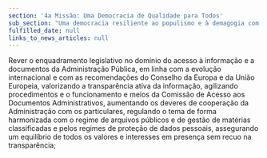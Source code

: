 ```yaml
---
section: '4a Missão: Uma Democracia de Qualidade para Todos'
sub_section: "Uma democracia resiliente ao populismo e à demagogia com mais participação, mais transparência e mais proximidade"
fulfilled_date: null
links_to_news_articles: null
---
```


Rever o enquadramento legislativo no domínio do acesso à informação e a documentos da Administração Pública, em linha com a evolução internacional e com as recomendações do Conselho da Europa e da União Europeia, valorizando a transparência ativa da informação, agilizando procedimentos e o funcionamento e meios da Comissão de Acesso aos Documentos Administrativos, aumentando os deveres de cooperação da Administração com os particulares, regulando o tema de forma harmonizada com o regime de arquivos públicos e de gestão de matérias classificadas e pelos regimes de proteção de dados pessoais, assegurando um equilíbrio de todos os valores e interesses em presença sem recuo na transparência;